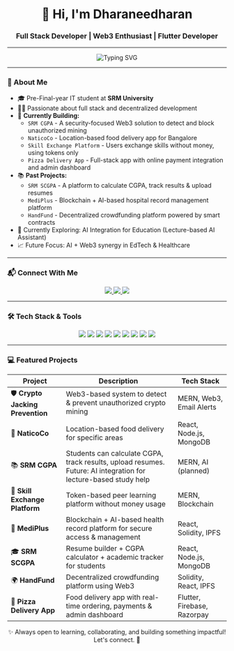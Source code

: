 <h1 align="center">👋 Hi, I'm Dharaneedharan</h1>
<h3 align="center">Full Stack Developer | Web3 Enthusiast | Flutter Developer</h3>

---

<div align="center">
  <img src="https://readme-typing-svg.herokuapp.com?font=Fira+Code&weight=600&size=22&pause=1000&color=00FFD1&center=true&vCenter=true&width=460&lines=MERN+%7C+Web3+%7C+Flutter+Dev;Building+Decentralized+Solutions;Turning+Ideas+Into+Reality!" alt="Typing SVG" />
</div>

---

### 🚀 About Me
- 🎓 Pre-Final-year IT student at **SRM University**
- 👨‍💻 Passionate about full stack and decentralized development
- 🔨 **Currently Building:**
  - `SRM CGPA` - A security-focused Web3 solution to detect and block unauthorized mining
  - `NaticoCo` - Location-based food delivery app for Bangalore
  - `Skill Exchange Platform` - Users exchange skills without money, using tokens only
  - `Pizza Delivery App` - Full-stack app with online payment integration and admin dashboard
- 📚 **Past Projects:**
  - `SRM SCGPA` - A platform to calculate CGPA, track results & upload resumes
  - `MediPlus` - Blockchain + AI-based hospital record management platform
  - `HandFund` - Decentralized crowdfunding platform powered by smart contracts
- 🌱 Currently Exploring: AI Integration for Education (Lecture-based AI Assistant)
- 📈 Future Focus: AI + Web3 synergy in EdTech & Healthcare

---

### 📬 Connect With Me
<p align="center">
  <a href="https://www.linkedin.com/in/dharaneedharan1825" target="_blank">
    <img src="https://img.shields.io/badge/LinkedIn-%230077B5.svg?style=for-the-badge&logo=linkedin&logoColor=white" />
  </a>
  <a href="https://www.instagram.com/___dharanee__/" target="_blank">
    <img src="https://img.shields.io/badge/Instagram-%23E4405F.svg?style=for-the-badge&logo=instagram&logoColor=white" />
  </a>
  <a href="https://leetcode.com/u/dharaneedharanchinnusamy/" target="_blank">
    <img src="https://img.shields.io/badge/LeetCode-%23FFA116.svg?style=for-the-badge&logo=leetcode&logoColor=white" />
  </a>
</p>

---

### 🛠️ Tech Stack & Tools
<p align="center">
  <img src="https://img.shields.io/badge/C++-00599C?style=for-the-badge&logo=c%2B%2B&logoColor=white" />
  <img src="https://img.shields.io/badge/Solidity-363636?style=for-the-badge&logo=solidity&logoColor=white" />
  <img src="https://img.shields.io/badge/JavaScript-F7DF1E?style=for-the-badge&logo=javascript&logoColor=black" />
  <img src="https://img.shields.io/badge/Node.js-339933?style=for-the-badge&logo=node.js&logoColor=white" />
  <img src="https://img.shields.io/badge/Express.js-000000?style=for-the-badge&logo=express&logoColor=white" />
  <img src="https://img.shields.io/badge/MongoDB-47A248?style=for-the-badge&logo=mongodb&logoColor=white" />
  <img src="https://img.shields.io/badge/Flutter-02569B?style=for-the-badge&logo=flutter&logoColor=white" />
  <img src="https://img.shields.io/badge/Web3.js-F16822?style=for-the-badge&logo=web3.js&logoColor=white" />
  <img src="https://img.shields.io/badge/Git-F05032?style=for-the-badge&logo=git&logoColor=white" />
</p>

---

### 💻 Featured Projects
| Project | Description | Tech Stack |
|--------|-------------|------------|
| 🛡️ **Crypto Jacking Prevention** | Web3-based system to detect & prevent unauthorized crypto mining | MERN, Web3, Email Alerts |
| 🍲 **NaticoCo** | Location-based food delivery for specific areas | React, Node.js, MongoDB |
| 📚 **SRM CGPA** | Students can calculate CGPA, track results, upload resumes. Future: AI integration for lecture-based study help | MERN, AI (planned) |
| 🔁 **Skill Exchange Platform** | Token-based peer learning platform without money usage | MERN, Blockchain |
| 🏥 **MediPlus** | Blockchain + AI-based health record platform for secure access & management | React, Solidity, IPFS |
| 🎓 **SRM SCGPA** | Resume builder + CGPA calculator + academic tracker for students | React, Node.js, MongoDB |
| 🌍 **HandFund** | Decentralized crowdfunding platform using Web3 | Solidity, React, IPFS |
| 🍕 **Pizza Delivery App** | Food delivery app with real-time ordering, payments & admin dashboard | Flutter, Firebase, Razorpay |


<p align="center">✨ Always open to learning, collaborating, and building something impactful! Let's connect. 🚀</p>
